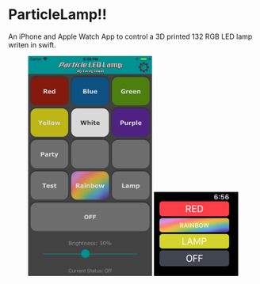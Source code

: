 # ParticleLamp!!
An iPhone and Apple Watch App to control a 3D printed 132 RGB LED lamp writen in swift.


<p align="center">
  <img height="445" width="250" src="https://raw.githubusercontent.com/coreyasmith35/ParticleLamp/master/images/iPhonePic.png">
  <img height="170" width="170" src="https://raw.githubusercontent.com/coreyasmith35/ParticleLamp/master/images/watchPic.png">
</p>
